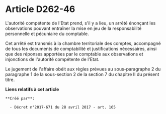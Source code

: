 # Article D262-46

L'autorité compétente de l'Etat prend, s'il y a lieu, un arrêté énonçant les observations pouvant entraîner la mise en jeu de
la responsabilité personnelle et pécuniaire du comptable.

Cet arrêté est transmis à la chambre territoriale des comptes, accompagné de tous les documents de comptabilité et
justifications nécessaires, ainsi que des réponses apportées par le comptable aux observations et injonctions de l'autorité
compétente de l'Etat.

Le jugement de l'affaire obéit aux règles prévues au sous-paragraphe 2 du paragraphe 1 de la sous-section 2 de la section 7
du chapitre II du présent titre.

**Liens relatifs à cet article**

	**Créé par**:

	  - Décret n°2017-671 du 28 avril 2017 - art. 165
